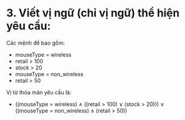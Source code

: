﻿# 3. Viết vị ngữ (chỉ vị ngữ) thể hiện yêu cầu:
Các mệnh đề bao gồm:

* mouseType = wireless
* retail > 100
* stock > 20
* mouseType = non_wireless
* retail > 50 

Vị từ thỏa mãn yêu cầu là:
* ((mouseType = wireless) ∧ ((retail > 100) ∨ (stock > 20)))
  ∨ ((mouseType = non_wireless) ∧ (retail > 50))